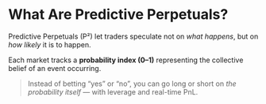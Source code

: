 # What Are Predictive Perpetuals?

Predictive Perpetuals (P²) let traders speculate not on *what happens*, but on *how likely* it is to happen.

Each market tracks a **probability index (0–1)** representing the collective belief of an event occurring.

> Instead of betting “yes” or “no”, you can go long or short on *the probability itself* — with leverage and real-time PnL.
